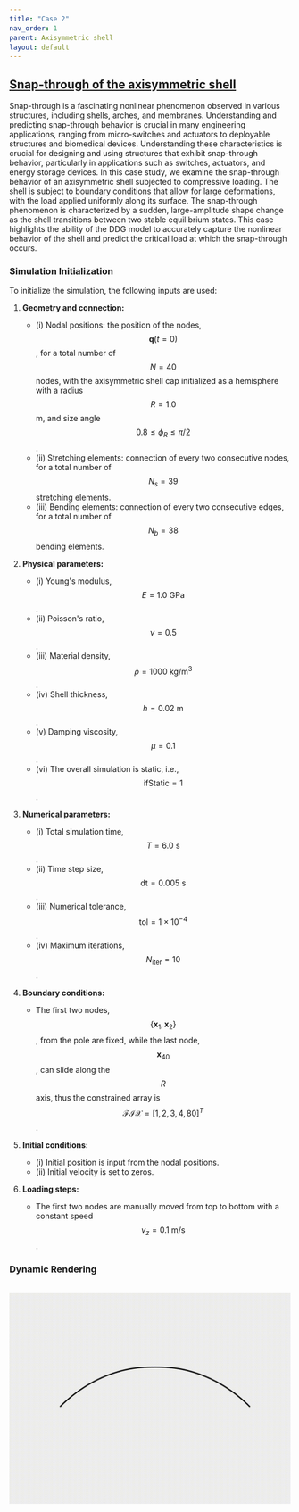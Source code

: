 ```yaml
---
title: "Case 2"
nav_order: 1
parent: Axisymmetric shell
layout: default
---
```


## [Snap-through of the axisymmetric shell](https://github.com/weicheng-huang-mechanics/DDG_Tutorial/tree/main/2d_surface/case_2)

Snap-through is a fascinating nonlinear phenomenon observed in various structures, including shells, arches, and membranes. Understanding and predicting snap-through behavior is crucial in many engineering applications, ranging from micro-switches and actuators to deployable structures and biomedical devices. Understanding these characteristics is crucial for designing and using structures that exhibit snap-through behavior, particularly in applications such as switches, actuators, and energy storage devices. In this case study, we examine the snap-through behavior of an axisymmetric shell subjected to compressive loading. The shell is subject to boundary conditions that allow for large deformations, with the load applied uniformly along its surface. The snap-through phenomenon is characterized by a sudden, large-amplitude shape change as the shell transitions between two stable equilibrium states. This case highlights the ability of the DDG model to accurately capture the nonlinear behavior of the shell and predict the critical load at which the snap-through occurs.


### Simulation Initialization

To initialize the simulation, the following inputs are used:

1. **Geometry and connection:**
   - (i) Nodal positions: the position of the nodes, $$\mathbf{q}(t=0)$$, for a total number of $$N=40$$ nodes, with the axisymmetric shell cap initialized as a hemisphere with a radius $$R=1.0$$ m, and size angle $$0.8 \le \phi_{R} \le \pi/2$$.
   - (ii) Stretching elements: connection of every two consecutive nodes, for a total number of $$N_s=39$$ stretching elements.
   - (iii) Bending elements: connection of every two consecutive edges, for a total number of $$N_b=38$$ bending elements.

2. **Physical parameters:**
   - (i) Young's modulus, $$E = 1.0\mathrm{~GPa}$$.
   - (ii) Poisson's ratio, $$\nu = 0.5$$.
   - (iii) Material density, $$\rho = 1000\mathrm{~kg/m^3}$$.
   - (iv) Shell thickness, $$h = 0.02\mathrm{~m}$$.
   - (v) Damping viscosity, $$\mu = 0.1$$.
   - (vi) The overall simulation is static, i.e., $$\mathrm{ifStatic} = 1$$.

3. **Numerical parameters:**
   - (i) Total simulation time, $$T = 6.0\mathrm{~s}$$.
   - (ii) Time step size, $$\mathrm{dt} = 0.005\mathrm{~s}$$.
   - (iii) Numerical tolerance, $$\mathrm{tol} = 1 \times 10^{-4}$$.
   - (iv) Maximum iterations, $$N_{\mathrm{iter}} = 10$$.

4. **Boundary conditions:**
   - The first two nodes, $$\{\mathbf{x}_{1}, \mathbf{x}_{2}\}$$, from the pole are fixed, while the last node, $$\mathbf{x}_{40}$$, can slide along the $$R$$ axis, thus the constrained array is $$\mathcal{FIX} = [1,2,3,4,80]^{T}$$.

5. **Initial conditions:**
   - (i) Initial position is input from the nodal positions.
   - (ii) Initial velocity is set to zeros.

6. **Loading steps:**
   - The first two nodes are manually moved from top to bottom with a constant speed $$v_z = 0.1\mathrm{~m/s}$$.

### Dynamic Rendering
<br/><img src='../assets/videos/ashell_2.gif' width="600">